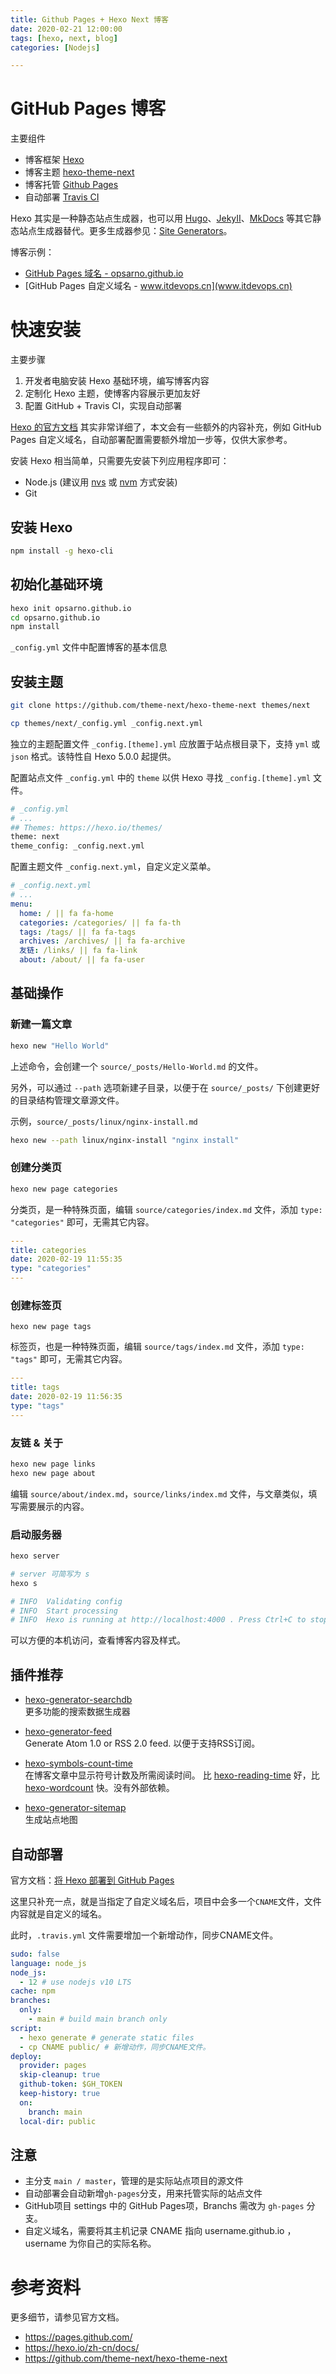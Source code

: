 ```yaml
---
title: Github Pages + Hexo Next 博客
date: 2020-02-21 12:00:00
tags: [hexo, next, blog]
categories: [Nodejs]

---
```

# GitHub Pages 博客
主要组件
- 博客框架 [Hexo](https://hexo.io/zh-cn/)
- 博客主题 [hexo-theme-next](https://github.com/theme-next/hexo-theme-next)
- 博客托管 [Github Pages](https://pages.github.com/)
- 自动部署 [Travis CI](https://travis-ci.com/)

Hexo 其实是一种静态站点生成器，也可以用 [Hugo](https://gohugo.io/)、[JekyII](https://jekyllrb.com/)、[MkDocs](https://www.mkdocs.org/) 等其它静态站点生成器替代。更多生成器参见：[Site Generators](https://jamstack.org/generators/)。

博客示例：
- [GitHub Pages 域名 - opsarno.github.io](opsarno.github.io)
- [GitHub Pages 自定义域名 - www.itdevops.cn](www.itdevops.cn) 
<!--more-->

# 快速安装
主要步骤
1. 开发者电脑安装 Hexo 基础环境，编写博客内容
2. 定制化 Hexo 主题，使博客内容展示更加友好
3. 配置 GitHub + Travis CI，实现自动部署

[Hexo 的官方文档](https://hexo.io/zh-cn/docs/) 其实非常详细了，本文会有一些额外的内容补充，例如 GitHub Pages 自定义域名，自动部署配置需要额外增加一步等，仅供大家参考。


安装 Hexo 相当简单，只需要先安装下列应用程序即可：
- Node.js (建议用 [nvs](https://github.com/jasongin/nvs/) 或 [nvm](https://github.com/nvm-sh/nvm) 方式安装)
- Git

## 安装 Hexo
```bash
npm install -g hexo-cli
```

## 初始化基础环境
```bash
hexo init opsarno.github.io
cd opsarno.github.io
npm install
```

`_config.yml` 文件中配置博客的基本信息


## 安装主题
```bash
git clone https://github.com/theme-next/hexo-theme-next themes/next

cp themes/next/_config.yml _config.next.yml
```
独立的主题配置文件  `_config.[theme].yml`  应放置于站点根目录下，支持 `yml` 或 `json` 格式。该特性自 Hexo 5.0.0 起提供。


配置站点文件 `_config.yml` 中的 `theme` 以供 Hexo 寻找 `_config.[theme].yml` 文件。
```bash
# _config.yml
# ...
## Themes: https://hexo.io/themes/
theme: next
theme_config: _config.next.yml
```

配置主题文件 `_config.next.yml`，自定义定义菜单。
```yml
# _config.next.yml
# ...
menu:
  home: / || fa fa-home
  categories: /categories/ || fa fa-th
  tags: /tags/ || fa fa-tags
  archives: /archives/ || fa fa-archive
  友链: /links/ || fa fa-link
  about: /about/ || fa fa-user
```

## 基础操作

### 新建一篇文章
```bash
hexo new "Hello World"
```
上述命令，会创建一个 `source/_posts/Hello-World.md` 的文件。

另外，可以通过 `--path` 选项新建子目录，以便于在 `source/_posts/` 下创建更好的目录结构管理文章源文件。

示例，`source/_posts/linux/nginx-install.md`
```bash
hexo new --path linux/nginx-install "nginx install"
```

### 创建分类页
```bash
hexo new page categories
```

分类页，是一种特殊页面，编辑 `source/categories/index.md` 文件，添加  `type: "categories"` 即可，无需其它内容。
```yml
---
title: categories
date: 2020-02-19 11:55:35
type: "categories"
---
```

### 创建标签页
```
hexo new page tags
```

标签页，也是一种特殊页面，编辑 `source/tags/index.md` 文件，添加 `type: "tags"` 即可，无需其它内容。
```yml
---
title: tags
date: 2020-02-19 11:56:35
type: "tags"
---
```

### 友链 & 关于
```bash
hexo new page links
hexo new page about
```

编辑 `source/about/index.md`，`source/links/index.md` 文件，与文章类似，填写需要展示的内容。


### 启动服务器
```bash
hexo server

# server 可简写为 s
hexo s

# INFO  Validating config
# INFO  Start processing
# INFO  Hexo is running at http://localhost:4000 . Press Ctrl+C to stop.
```
可以方便的本机访问，查看博客内容及样式。


## 插件推荐
- [hexo-generator-searchdb](https://github.com/next-theme/hexo-generator-searchdb)  
更多功能的搜索数据生成器

- [hexo-generator-feed](https://github.com/hexojs/hexo-generator-feed)  
Generate Atom 1.0 or RSS 2.0 feed. 以便于支持RSS订阅。

- [hexo-symbols-count-time](https://github.com/theme-next/hexo-symbols-count-time)  
在博客文章中显示符号计数及所需阅读时间。
比 [hexo-reading-time](https://github.com/ierhyna/hexo-reading-time) 好，比 [hexo-wordcount](https://github.com/willin/hexo-wordcount) 快。没有外部依赖。

- [hexo-generator-sitemap](https://github.com/hexojs/hexo-generator-sitemap)  
生成站点地图



## 自动部署
官方文档：[将 Hexo 部署到 GitHub Pages](https://hexo.io/zh-cn/docs/github-pages)

这里只补充一点，就是当指定了自定义域名后，项目中会多一个`CNAME`文件，文件内容就是自定义的域名。

此时，`.travis.yml` 文件需要增加一个新增动作，同步CNAME文件。
```yml
sudo: false
language: node_js
node_js:
  - 12 # use nodejs v10 LTS
cache: npm
branches:
  only:
    - main # build main branch only
script:
  - hexo generate # generate static files
  - cp CNAME public/ # 新增动作，同步CNAME文件。
deploy:
  provider: pages
  skip-cleanup: true
  github-token: $GH_TOKEN
  keep-history: true
  on:
    branch: main
  local-dir: public
```

## 注意
- 主分支 `main / master`，管理的是实际站点项目的源文件
- 自动部署会自动新增`gh-pages`分支，用来托管实际的站点文件
- GitHub项目 settings 中的 GitHub Pages项，Branchs 需改为 `gh-pages` 分支。
- 自定义域名，需要将其主机记录 CNAME 指向 username.github.io ，username 为你自己的实际名称。

# 参考资料
更多细节，请参见官方文档。
- https://pages.github.com/
- https://hexo.io/zh-cn/docs/
- https://github.com/theme-next/hexo-theme-next
